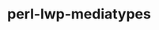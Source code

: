 ---
title: "perl-lwp-mediatypes"
layout: cache
categories: [package, develop]
meta: {"versions": ["6.04"], "compilers": ["gcc@=11.1.0", "gcc@=11.4.0"], "oss": ["ubuntu20.04", "ubuntu22.04"], "platforms": ["linux"], "targets": ["x86_64_v3"], "stacks": ["data-vis-sdk", "e4s", "hep", "root"], "num_specs": 10, "num_specs_by_stack": {"data-vis-sdk": 5, "root": 10, "hep": 5, "e4s": 4}}
spec_details: [{"hash": "5wf6gjwmgtoova3khefyacpogzmjdelt", "compiler": "gcc@=11.1.0", "versions": ["6.04"], "os": "ubuntu20.04", "platform": "linux", "target": "x86_64_v3", "variants": ["build_system=perl"], "stacks": ["data-vis-sdk", "root"], "size": "-", "tarball": "https://binaries.spack.io/develop/build_cache/linux-ubuntu20.04-x86_64_v3/gcc-11.1.0/perl-lwp-mediatypes-6.04/linux-ubuntu20.04-x86_64_v3-gcc-11.1.0-perl-lwp-mediatypes-6.04-5wf6gjwmgtoova3khefyacpogzmjdelt.spack"}, {"hash": "qq47khcy4jdrx36pvzj3kortdo7vf5t4", "compiler": "gcc@=11.1.0", "versions": ["6.04"], "os": "ubuntu20.04", "platform": "linux", "target": "x86_64_v3", "variants": ["build_system=perl"], "stacks": ["data-vis-sdk", "root"], "size": "-", "tarball": "https://binaries.spack.io/develop/build_cache/linux-ubuntu20.04-x86_64_v3/gcc-11.1.0/perl-lwp-mediatypes-6.04/linux-ubuntu20.04-x86_64_v3-gcc-11.1.0-perl-lwp-mediatypes-6.04-qq47khcy4jdrx36pvzj3kortdo7vf5t4.spack"}, {"hash": "nayy52cripsvskugapiiayj7omc2onpq", "compiler": "gcc@=11.1.0", "versions": ["6.04"], "os": "ubuntu20.04", "platform": "linux", "target": "x86_64_v3", "variants": ["build_system=perl"], "stacks": ["data-vis-sdk", "root"], "size": "-", "tarball": "https://binaries.spack.io/develop/build_cache/linux-ubuntu20.04-x86_64_v3/gcc-11.1.0/perl-lwp-mediatypes-6.04/linux-ubuntu20.04-x86_64_v3-gcc-11.1.0-perl-lwp-mediatypes-6.04-nayy52cripsvskugapiiayj7omc2onpq.spack"}, {"hash": "xsmtz3m46634t74ut3aehc5u7xopzhxl", "compiler": "gcc@=11.1.0", "versions": ["6.04"], "os": "ubuntu20.04", "platform": "linux", "target": "x86_64_v3", "variants": ["build_system=perl"], "stacks": ["data-vis-sdk", "root"], "size": "-", "tarball": "https://binaries.spack.io/develop/build_cache/linux-ubuntu20.04-x86_64_v3/gcc-11.1.0/perl-lwp-mediatypes-6.04/linux-ubuntu20.04-x86_64_v3-gcc-11.1.0-perl-lwp-mediatypes-6.04-xsmtz3m46634t74ut3aehc5u7xopzhxl.spack"}, {"hash": "nopqgeoogctlpyyuxivhwqyx2gwmepdx", "compiler": "gcc@=11.1.0", "versions": ["6.04"], "os": "ubuntu20.04", "platform": "linux", "target": "x86_64_v3", "variants": ["build_system=perl"], "stacks": ["data-vis-sdk", "root"], "size": "-", "tarball": "https://binaries.spack.io/develop/build_cache/linux-ubuntu20.04-x86_64_v3/gcc-11.1.0/perl-lwp-mediatypes-6.04/linux-ubuntu20.04-x86_64_v3-gcc-11.1.0-perl-lwp-mediatypes-6.04-nopqgeoogctlpyyuxivhwqyx2gwmepdx.spack"}, {"hash": "l5qpjcnwvfv3s4chxaksqd3hrxrcvnr6", "compiler": "gcc@=11.4.0", "versions": ["6.04"], "os": "ubuntu22.04", "platform": "linux", "target": "x86_64_v3", "variants": ["build_system=perl"], "stacks": ["hep", "root", "e4s"], "size": "-", "tarball": "https://binaries.spack.io/develop/build_cache/linux-ubuntu22.04-x86_64_v3/gcc-11.4.0/perl-lwp-mediatypes-6.04/linux-ubuntu22.04-x86_64_v3-gcc-11.4.0-perl-lwp-mediatypes-6.04-l5qpjcnwvfv3s4chxaksqd3hrxrcvnr6.spack"}, {"hash": "p3fznbwbw7ido4dpwhabrjx3f3d345h3", "compiler": "gcc@=11.4.0", "versions": ["6.04"], "os": "ubuntu22.04", "platform": "linux", "target": "x86_64_v3", "variants": ["build_system=perl"], "stacks": ["hep", "root", "e4s"], "size": "-", "tarball": "https://binaries.spack.io/develop/build_cache/linux-ubuntu22.04-x86_64_v3/gcc-11.4.0/perl-lwp-mediatypes-6.04/linux-ubuntu22.04-x86_64_v3-gcc-11.4.0-perl-lwp-mediatypes-6.04-p3fznbwbw7ido4dpwhabrjx3f3d345h3.spack"}, {"hash": "7hkl3iri5szlpcnqw7tkvlnpxov625qm", "compiler": "gcc@=11.4.0", "versions": ["6.04"], "os": "ubuntu22.04", "platform": "linux", "target": "x86_64_v3", "variants": ["build_system=perl"], "stacks": ["hep", "root", "e4s"], "size": "-", "tarball": "https://binaries.spack.io/develop/build_cache/linux-ubuntu22.04-x86_64_v3/gcc-11.4.0/perl-lwp-mediatypes-6.04/linux-ubuntu22.04-x86_64_v3-gcc-11.4.0-perl-lwp-mediatypes-6.04-7hkl3iri5szlpcnqw7tkvlnpxov625qm.spack"}, {"hash": "36cqvgsxnj7fkaysnegdqj65xwqqcsn6", "compiler": "gcc@=11.4.0", "versions": ["6.04"], "os": "ubuntu22.04", "platform": "linux", "target": "x86_64_v3", "variants": ["build_system=perl"], "stacks": ["hep", "root", "e4s"], "size": "-", "tarball": "https://binaries.spack.io/develop/build_cache/linux-ubuntu22.04-x86_64_v3/gcc-11.4.0/perl-lwp-mediatypes-6.04/linux-ubuntu22.04-x86_64_v3-gcc-11.4.0-perl-lwp-mediatypes-6.04-36cqvgsxnj7fkaysnegdqj65xwqqcsn6.spack"}, {"hash": "6tcwk73mup5scrhgztc6t2r22n5b64rp", "compiler": "gcc@=11.4.0", "versions": ["6.04"], "os": "ubuntu22.04", "platform": "linux", "target": "x86_64_v3", "variants": ["build_system=perl"], "stacks": ["hep", "root"], "size": "-", "tarball": "https://binaries.spack.io/develop/build_cache/linux-ubuntu22.04-x86_64_v3/gcc-11.4.0/perl-lwp-mediatypes-6.04/linux-ubuntu22.04-x86_64_v3-gcc-11.4.0-perl-lwp-mediatypes-6.04-6tcwk73mup5scrhgztc6t2r22n5b64rp.spack"}]
---